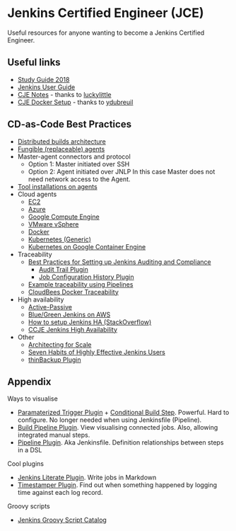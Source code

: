 # Jenkins Certified Engineer (JCE)

Useful resources for anyone wanting to become a Jenkins Certified Engineer.

## Useful links

- [Study Guide 2018](https://www.cloudbees.com/sites/default/files/cje-study-guide-2018.pdf)
- [Jenkins User Guide](https://jenkins.io/doc/)
- [CJE Notes]( https://github.com/luckylittle/jenkins-ci/blob/master/CJE_Notes.txt) - thanks to [luckylittle](https://github.com/luckylittle)
- [CJE Docker Setup](https://github.com/ydubreuil/jenkins-certification)  - thanks to [ydubreuil](https://github.com/ydubreuil)

## CD-as-Code Best Practices

- [Distributed builds architecture](https://wiki.jenkins.io/display/JENKINS/Distributed+builds)
- [Fungible (replaceable) agents](https://jenkins.io/doc/book/hardware-recommendations/#choosing-the-right-build-machines)
- Master-agent connectors and protocol
  - Option 1: Master initiated over SSH
  - Option 2: Agent initiated over JNLP
    In this case Master does not need network access to the Agent.
- [Tool installations on agents](https://wiki.jenkins.io/display/JENKINS/Tool+Environment+Plugin)
- Cloud agents
  - [EC2](https://plugins.jenkins.io/ec2)
  - [Azure](https://plugins.jenkins.io/azure-vm-agents)
  - [Google Compute Engine](https://plugins.jenkins.io/google-compute-engine)
  - [VMware vSphere](https://plugins.jenkins.io/vsphere-cloud)
  - [Docker](https://plugins.jenkins.io/docker-plugin)
  - [Kubernetes (Generic)](https://plugins.jenkins.io/kubernetes)
  - [Kubernetes on Google Container Engine](https://www.cloudbees.com/blog/demand-jenkins-slaves-kubernetes-and-google-container-engine)
- Traceability
  - [Best Practices for Setting up Jenkins Auditing and Compliance](https://www.cloudbees.com/blog/best-practices-setting-jenkins-auditing-and-compliance)
    - [Audit Trail Plugin](https://plugins.jenkins.io/audit-trail)
    - [Job Configuration History Plugin](https://plugins.jenkins.io/jobConfigHistory)
  - [Example traceability using Pipelines](https://littlegreensoftware.com/blog/engineering/continuous-integration-setup-for-validated-products-a-universal-jenkins-workflow#traceability)
  - [CloudBees Docker Traceability](https://github.com/jenkinsci/docker-traceability-plugin/blob/master/README.md)
- High availability
  - [Active-Passive](https://i.stack.imgur.com/BZSjX.png)
  - [Blue/Green Jenkins on AWS](https://medium.com/@sebolabs/jenkins-ha-aws-cd55d82057c8)
  - [How to setup Jenkins HA (StackOverflow)](https://stackoverflow.com/questions/36173214/how-to-setup-jenkins-with-ha)
  - [CCJE Jenkins High Availability](https://www.devopslibrary.com/lessons/jenkins-ha)
- Other
  - [Architecting for Scale](https://jenkins.io/doc/book/architecting-for-scale/)
  - [Seven Habits of Highly Effective Jenkins Users](https://www.slideshare.net/JulesPierreLouis/7-habits-of-highly-effective-jenkins-users-67026922)  
  - [thinBackup Plugin](https://plugins.jenkins.io/thinBackup)

## Appendix

Ways to visualise
- [Paramaterized Trigger Plugin](https://plugins.jenkins.io/parameterized-trigger) + [Conditional Build Step](https://plugins.jenkins.io/conditional-buildstep). Powerful. Hard to configure. No longer needed when using Jenkinsfile (Pipeline).
- [Build Pipeline Plugin](https://plugins.jenkins.io/build-pipeline-plugin). View visualising connected jobs. Also, allowing integrated manual steps.
- [Pipeline Plugin](https://plugins.jenkins.io/workflow-aggregator). Aka Jenkinsfile. Definition relationships between steps in a DSL

Cool plugins
- [Jenkins Literate Plugin](https://plugins.jenkins.io/literate). Write jobs in Markdown
- [Timestamper Plugin](https://plugins.jenkins.io/timestamper). Find out when something happened by logging time against each log record.

Groovy scripts
- [Jenkins Groovy Script Catalog](https://github.com/jenkinsci/jenkins-scripts/tree/master/scriptler)
